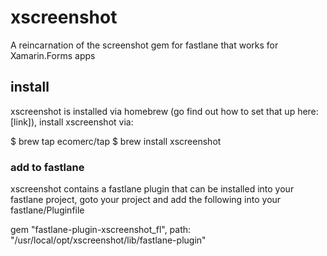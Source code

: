 # xscreenshot
A reincarnation of the screenshot gem for fastlane that works for Xamarin.Forms apps


## install

xscreenshot is installed via homebrew (go find out how to set that up here: [link]), install xscreenshot via:

$ brew tap ecomerc/tap 
$ brew install xscreenshot


### add to fastlane

xscreenshot contains a fastlane plugin that can be installed into your fastlane project, goto your project and add the following into your fastlane/Pluginfile

gem "fastlane-plugin-xscreenshot_fl", path: "/usr/local/opt/xscreenshot/lib/fastlane-plugin"